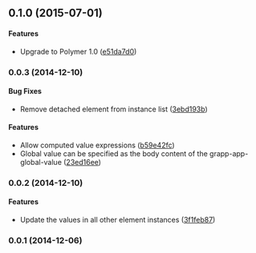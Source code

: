 <a name="0.1.0"></a>
## 0.1.0 (2015-07-01)


#### Features

* Upgrade to Polymer 1.0 ([e51da7d0](http://github.com/grappendorf/grapp-app-globals/commit/e51da7d06c52309a2baa31dc92c75f75cfd44fb9))


<a name="0.0.3"></a>
### 0.0.3 (2014-12-10)


#### Bug Fixes

* Remove detached element from instance list ([3ebd193b](http://github.com/grappendorf/grapp-app-globals/commit/3ebd193b74b70b6eb875af475f747788bfab4bdd))


#### Features

* Allow computed value expressions ([b59e42fc](http://github.com/grappendorf/grapp-app-globals/commit/b59e42fc424e551c35656e69cac220b9a7c9d36b))
* Global value can be specified as the body content of the grapp-app-global-value  ([23ed16ee](http://github.com/grappendorf/grapp-app-globals/commit/23ed16ee30e4fb0f379093b9876a9a8572cdef28))


<a name="0.0.2"></a>
### 0.0.2 (2014-12-10)


#### Features

* Update the values in all other element instances ([3f1feb87](http://github.com/grappendorf/grapp-app-globals/commit/3f1feb87bc4248cedad23aff9d0cd9e8940e136f))


<a name="0.0.1"></a>
### 0.0.1 (2014-12-06)


